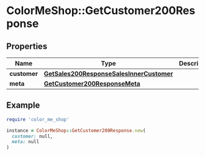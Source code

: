 # ColorMeShop::GetCustomer200Response

## Properties

| Name | Type | Description | Notes |
| ---- | ---- | ----------- | ----- |
| **customer** | [**GetSales200ResponseSalesInnerCustomer**](GetSales200ResponseSalesInnerCustomer.md) |  | [optional] |
| **meta** | [**GetCustomer200ResponseMeta**](GetCustomer200ResponseMeta.md) |  | [optional] |

## Example

```ruby
require 'color_me_shop'

instance = ColorMeShop::GetCustomer200Response.new(
  customer: null,
  meta: null
)
```

